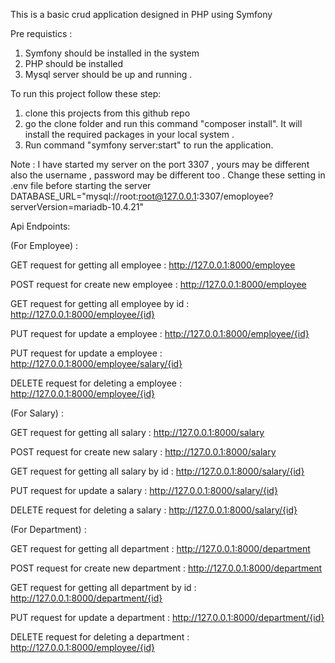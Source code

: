 This is a basic crud application designed in PHP using Symfony

Pre requistics :
1. Symfony should be installed in the system 
2. PHP should be installed 
3. Mysql server should be up and running .




To run this project follow these step:
1. clone this projects from this github repo
2. go the clone folder and run this command "composer install".
    It will install the required packages in your local system .
3. Run command "symfony server:start" to run the application.



Note : I have started my server on the port 3307 , yours may be different also the username , password may be different too . 
Change these setting in .env file before starting the server 
DATABASE_URL="mysql://root:root@127.0.0.1:3307/emoployee?serverVersion=mariadb-10.4.21"

Api Endpoints: 

(For Employee) :

GET request for getting all employee :
http://127.0.0.1:8000/employee

POST request for create new employee :
http://127.0.0.1:8000/employee

GET request for getting all employee by id  :
http://127.0.0.1:8000/employee/{id}

PUT request for update a employee :
http://127.0.0.1:8000/employee/{id}

PUT request for update a employee :
http://127.0.0.1:8000/employee/salary/{id}

DELETE request for deleting a employee :
http://127.0.0.1:8000/employee/{id}


(For Salary) :

GET request for getting all salary :
http://127.0.0.1:8000/salary

POST request for create new salary :
http://127.0.0.1:8000/salary

GET request for getting all salary by id  :
http://127.0.0.1:8000/salary/{id}

PUT request for update a salary :
http://127.0.0.1:8000/salary/{id}


DELETE request for deleting a salary :
http://127.0.0.1:8000/salary/{id}

(For Department) :

GET request for getting all department :
http://127.0.0.1:8000/department

POST request for create new department :
http://127.0.0.1:8000/department

GET request for getting all department by id  :
http://127.0.0.1:8000/department/{id}

PUT request for update a department :
http://127.0.0.1:8000/department/{id}


DELETE request for deleting a department :
http://127.0.0.1:8000/employee/{id}





